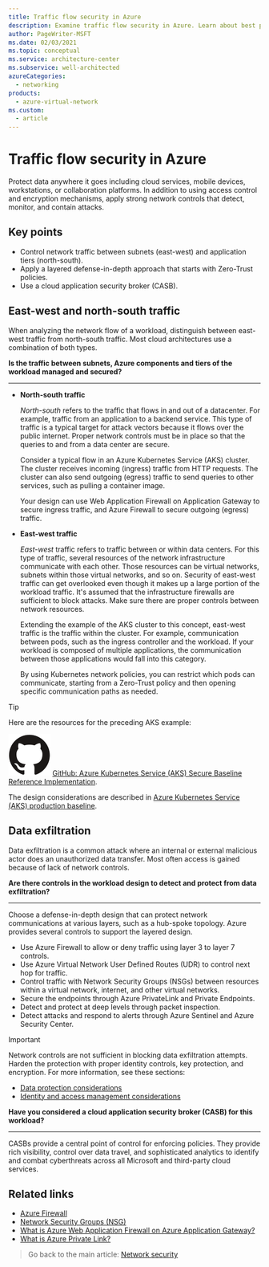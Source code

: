 ```yaml
---
title: Traffic flow security in Azure
description: Examine traffic flow security in Azure. Learn about best practices for protecting a workload from data exfiltration.
author: PageWriter-MSFT
ms.date: 02/03/2021
ms.topic: conceptual
ms.service: architecture-center
ms.subservice: well-architected
azureCategories:
  - networking
products:
  - azure-virtual-network
ms.custom:
  - article
---
```


# Traffic flow security in Azure

Protect data anywhere it goes including cloud services, mobile devices, workstations, or collaboration platforms. In addition to using access control and encryption mechanisms, apply strong network controls that detect, monitor, and contain attacks. 

## Key points

- Control network traffic between subnets (east-west) and application tiers (north-south).
- Apply a layered defense-in-depth approach that starts with Zero-Trust policies.
- Use a cloud application security broker (CASB).

## East-west and north-south traffic

When analyzing the network flow of a workload, distinguish between east-west traffic from north-south traffic. Most cloud architectures use a combination of both types.

**Is the traffic between subnets, Azure components and tiers of the workload managed and secured?**
***

- **North-south traffic**
    
    _North-south_ refers to the traffic that flows in and out of a datacenter. For example, traffic from an application to a backend service. This type of traffic is a typical target for attack vectors because it flows over the public internet. Proper network controls must be in place so that the queries to and from a data center are secure.

    Consider a typical flow in an Azure Kubernetes Service (AKS) cluster. The cluster receives incoming (ingress) traffic from HTTP requests. The cluster can also send outgoing (egress) traffic to send queries to other services, such as pulling a container image.

    Your design can use Web Application Firewall on Application Gateway to secure ingress traffic, and Azure Firewall to secure outgoing (egress) traffic.

- **East-west traffic**

    _East-west_ traffic refers to traffic between or within data centers. For this type of traffic, several resources of the network infrastructure communicate with each other. Those resources can be virtual networks, subnets within those virtual networks, and so on. Security of east-west traffic can get overlooked even though it makes up a large portion of the workload traffic. It's assumed that the infrastructure firewalls are sufficient to block attacks. Make sure there are proper controls between network resources.

    Extending the example of the AKS cluster to this concept, east-west traffic is the traffic within the cluster. For example, communication between pods, such as the ingress controller and the workload. If your workload is composed of multiple applications, the communication between those applications would fall into this category. 

    By using Kubernetes network policies, you can restrict which pods can communicate, starting from a Zero-Trust policy and then opening specific communication paths as needed.

> [!TIP]
> Here are the resources for the preceding AKS example:
>
> ![GitHub logo](../../_images/github.svg) [GitHub: Azure Kubernetes Service (AKS) Secure Baseline Reference Implementation](https://github.com/mspnp/aks-secure-baseline).
>
> The design considerations are described in [Azure Kubernetes Service (AKS) production baseline](../../reference-architectures/containers/aks/secure-baseline-aks.yml).

## Data exfiltration

Data exfiltration is a common attack where an internal or external malicious actor does an unauthorized data transfer. Most often access is gained because of lack of network controls.

**Are there controls in the workload design to detect and protect from data exfiltration?**
***
Choose a defense-in-depth design that can protect network communications at various layers, such as a hub-spoke topology. Azure provides several controls to support the layered design. 
- Use Azure Firewall to allow or deny traffic using layer 3 to layer 7 controls. 
- Use Azure Virtual Network User Defined Routes (UDR) to control next hop for traffic. 
- Control traffic with Network Security Groups (NSGs) between resources within a virtual network, internet, and other virtual networks.
- Secure the endpoints through Azure PrivateLink and Private Endpoints.
- Detect and protect at deep levels through packet inspection. 
- Detect attacks and respond to alerts through Azure Sentinel and Azure Security Center.

> [!IMPORTANT] 
>
>Network controls are not sufficient in blocking data exfiltration attempts. Harden the protection with proper identity controls, key protection, and encryption. For more information, see these sections:
> - [Data protection considerations](design-storage.md)
> - [Identity and access management considerations](design-identity.md)

**Have you considered a cloud application security broker (CASB) for this workload?**
***

CASBs provide a central point of control for enforcing policies. They  provide rich visibility, control over data travel, and sophisticated analytics to identify and combat cyberthreats across all Microsoft and third-party cloud services.

## Related links
- [Azure Firewall](/azure/firewall/overview)
- [Network Security Groups (NSG)](/azure/virtual-network/security-overview)
- [What is Azure Web Application Firewall on Azure Application Gateway?](/azure/web-application-firewall/ag/ag-overview)
- [What is Azure Private Link?](/azure/private-link/private-link-overview)

> Go back to the main article: [Network security](design-network.md)